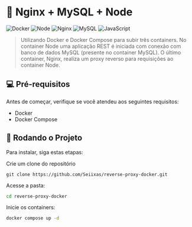# 🐳 Nginx + MySQL + Node

![Docker](https://img.shields.io/badge/docker-%230db7ed.svg?style=for-the-badge&logo=docker&logoColor=white) ![Node](https://img.shields.io/badge/Node.js-43853D?style=for-the-badge&logo=node.js&logoColor=white) ![Nginx](https://img.shields.io/badge/nginx-%23009639.svg?style=for-the-badge&logo=nginx&logoColor=white) ![MySQL](https://img.shields.io/badge/MySQL-00000F?style=for-the-badge&logo=mysql&logoColor=white) ![JavaScript](https://img.shields.io/badge/javascript-%23323330.svg?style=for-the-badge&logo=javascript&logoColor=%23F7DF1E)

> Utilizando Docker e Docker Compose para subir três containers. No container Node uma aplicação REST é iniciada com conexão com banco de dados MySQL (presente no container MySQL). O último container, Nginx, realiza um proxy reverso para requisições ao container Node.

## 💻 Pré-requisitos

Antes de começar, verifique se você atendeu aos seguintes requisitos:

- Docker
- Docker Compose

## 🚀 Rodando o Projeto

Para instalar, siga estas etapas:

Crie um clone do repositório

```
git clone https://github.com/Seiixas/reverse-proxy-docker.git
```

Acesse a pasta:

```bash
cd reverse-proxy-docker
```

Inicie os containers:

```bash
docker compose up -d
```
